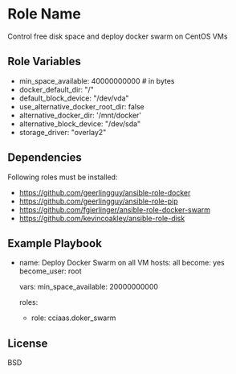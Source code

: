 Role Name
=========

Control free disk space and deploy docker swarm on CentOS VMs

Role Variables
--------------

- min_space_available: 40000000000 # in bytes
- docker_default_dir: "/"
- default_block_device: "/dev/vda"
- use_alternative_docker_root_dir: false
- alternative_docker_dir: '/mnt/docker'
- alternative_block_device: "/dev/sda"
- storage_driver: "overlay2"

Dependencies
------------

Following roles must be installed:
- https://github.com/geerlingguy/ansible-role-docker
- https://github.com/geerlingguy/ansible-role-pip
- https://github.com/fgierlinger/ansible-role-docker-swarm
- https://github.com/kevincoakley/ansible-role-disk

Example Playbook
----------------

- name: Deploy Docker Swarm on all VM
  hosts: all
  become: yes
  become_user: root

  vars:
    min_space_available: 20000000000

  roles:
  - role: cciaas.doker_swarm

License
-------

BSD
